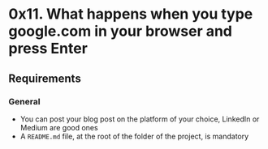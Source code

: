 # 0x11. What happens when you type google.com in your browser and press Enter

## Requirements

### General

* You can post your blog post on the platform of your choice, LinkedIn or Medium are good ones
* A `README.md` file, at the root of the folder of the project, is mandatory
